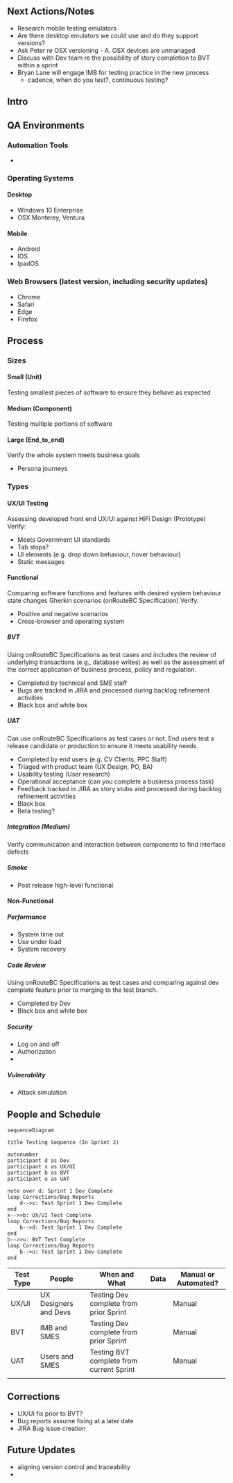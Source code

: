 ## Next Actions/Notes
- Research mobile testing emulators
- Are there desktop emulators we could use and do they support versions?
- Ask Peter re OSX versioning - A. OSX devices are unmanaged
- Discuss with Dev team re the possibility of story completion to BVT within a sprint
- Bryan Lane will engage IMB for testing practice in the new process
	- cadence, when do you test?, continuous testing?

## Intro


## QA Environments
### Automation Tools
- 
### Operating Systems
#### Desktop
- Windows 10 Enterprise
- OSX Monterey, Ventura
#### Mobile
- Android
- IOS
- IpadOS
### Web Browsers (latest version, including security updates)
- Chrome
- Safari
- Edge
- Firefox

## Process

### Sizes
#### Small (Unit)
Testing smallest pieces of software to ensure they behave as expected

#### Medium (Component)
Testing multiple portions of software 

#### Large (End_to_end)
Verify the whole system meets business goals
- Persona journeys

### Types

#### UX/UI Testing
Assessing developed front end UX/UI against HiFi Design (Prototype)
Verify:
- Meets Government UI standards
- Tab stops?
- UI elements (e.g. drop down behaviour, hover behaviour)
- Static messages

#### Functional
Comparing software functions and features with desired system behaviour state changes Gherkin scenarios (onRouteBC Specification)
Verify:
- Positive and negative scenarios
- Cross-browser and operating system

##### BVT
Using onRouteBC Specifications as test cases and includes the review of underlying transactions (e.g., database writes) as well as the assessment of the correct application of business process, policy and regulation.
- Completed by technical and SME staff
- Bugs are tracked in JIRA and processed during backlog refinement activities
- Black box and white box

##### UAT
Can use onRouteBC Specifications as test cases or not. End users test a release candidate or production to ensure it meets usability needs.
- Completed by end users (e.g. CV Clients, PPC Staff) 
- Triaged with product team (UX Design, PO, BA)
- Usability testing (User research)
- Operational acceptance (can you complete a business process task)
- Feedback tracked in JIRA as story stubs and processed during backlog refinement activities
- Black box
- Beta testing?

##### Integration (Medium)
Verify communication and interaction between components to find interface defects


##### Smoke
- Post release high-level functional

#### Non-Functional
##### Performance
- System time out
- Use under load
- System recovery

##### Code Review
Using onRouteBC Specifications as test cases and comparing against dev complete feature prior to merging to the test branch.
- Completed by Dev
- Black box and white box

##### Security
- Log on and off
- Authorization
- 
##### Vulnerability
- Attack simulation

## People and Schedule

```mermaid
sequenceDiagram

title Testing Sequence (In Sprint 2)

autonumber
participant d as Dev
participant x as UX/UI
participant b as BVT
participant u as UAT

note over d: Sprint 1 Dev Complete
loop Corrections/Bug Reports
	d-->x: Test Sprint 1 Dev Complete
end
x-->>b: UX/UI Test Complete
loop Corrections/Bug Reports
	b-->d: Test Sprint 1 Dev Complete
end	
b-->>u: BVT Test Complete
loop Corrections/Bug Reports
	b-->u: Test Sprint 1 Dev Complete
end	
```

| Test Type | People                | When and What                            | Data | Manual or Automated? |
| --------- | --------------------- | ---------------------------------------- | ---- | -------------------- |
| UX/UI     | UX Designers and Devs | Testing Dev complete from prior Sprint   |      | Manual               |
| BVT       | IMB and SMES          | Testing Dev complete from prior Sprint   |      | Manual               |
| UAT       | Users and SMES        | Testing BVT complete from current Sprint |      | Manual               |
|           |                       |                                          |      |                      |

## Corrections
- UX/UI fix prior to BVT?
- Bug reports assume fixing at a later date
- JIRA Bug issue creation

## Future Updates
- aligning version control and traceability
- 
